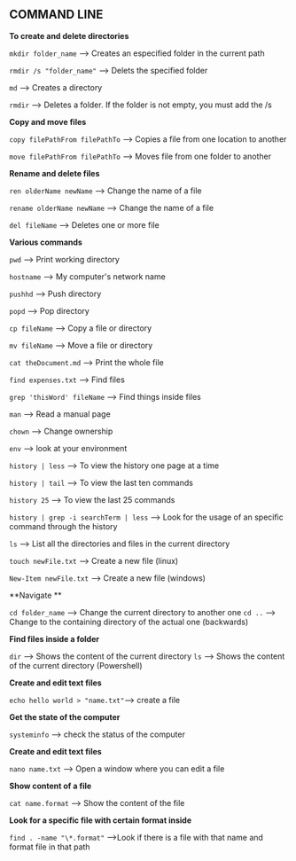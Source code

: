 ## **COMMAND LINE**
  
  
  
  
  

**To create and delete directories**

```mkdir folder_name``` --> Creates an especified folder in the current path

```rmdir /s "folder_name"``` --> Delets the specified folder

`md`  -->  Creates a directory

`rmdir`  --> Deletes a folder. If the folder is not empty, you must add the /s
  
  
  
  
  
**Copy and move files**

`copy filePathFrom filePathTo`  --> Copies a file from one location to another

`move filePathFrom filePathTo`  --> Moves file from one folder to another
  
  
  
  
  
**Rename and delete files**

`ren olderName newName`  --> Change the name of a file

`rename olderName newName`  --> Change the name of a file

`del fileName`  --> Deletes one or more file
  
  
  
  
  
  
**Various commands**

`pwd`  --> Print working directory

`hostname`  --> My computer's network name

`pushhd`  --> Push directory

`popd`  --> Pop directory

`cp fileName`  --> Copy a file or directory

`mv fileName`  --> Move a file or directory

`cat theDocument.md`  --> Print the whole file

`find expenses.txt`  --> Find files

`grep 'thisWord' fileName`  --> Find things inside files

`man`  --> Read a manual page

`chown`  --> Change ownership

`env`  --> look at your environment

`history | less`  --> To view the history one page at a time

`history | tail`  --> To view the last ten commands

`history 25`  --> To view the last 25 commands

`history | grep -i searchTerm | less`  --> Look for the usage of an specific command through the history

`ls`  --> List all the directories and files in the current directory

`touch newFile.txt`  --> Create a new file (linux)

`New-Item newFile.txt`  --> Create a new file (windows) 
  
  
  
  
  




**Navigate **

```cd folder_name``` --> Change the current directory to another one
```cd ..``` --> Change to the containing directory of the actual one (backwards)

  
  
  
  
  


**Find files inside a folder**

```dir``` --> Shows the content of the current directory
```ls``` -->  Shows the content of the current directory (Powershell)

  
  
  
  
  
**Create and edit text files**

```echo hello world > "name.txt"```--> create a file

  
  
  
  
  
  
**Get the state of the computer**

```systeminfo``` --> check the status of the computer
  
  
  
  
  

**Create and edit text files**

```nano name.txt``` --> Open a window where you can edit a file

  
  
  
  
  
**Show content of a file**

```cat name.format``` --> Show the content of the file

  
  
  
  
  

**Look for a specific file with certain format inside**

```find . -name "\*.format"``` -->Look if there is a file with that name and format file in that path

  

  
  
   
  
  
  
  
  
